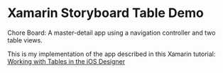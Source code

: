 # Xamarin Storyboard Table Demo
Chore Board: A master-detail app using a navigation controller and two table views.

This is my implementation of the app described in this Xamarin tutorial: [Working with Tables in the iOS Designer](https://docs.microsoft.com/en-us/xamarin/ios/user-interface/controls/tables/creating-tables-in-a-storyboard#walkthrough)
